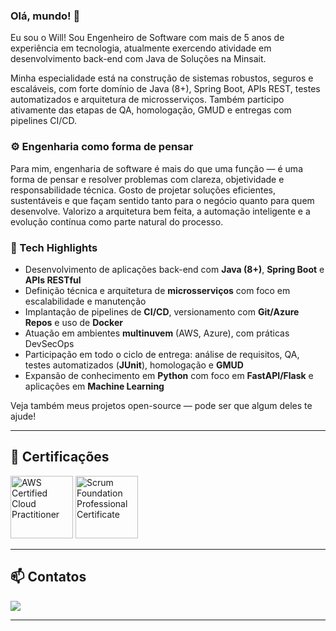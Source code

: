 ### Olá, mundo! 👋

Eu sou o Will! Sou Engenheiro de Software com mais de 5 anos de experiência em tecnologia, atualmente exercendo atividade em desenvolvimento back-end com Java de Soluções na Minsait.

Minha especialidade está na construção de sistemas robustos, seguros e escaláveis, com forte domínio de Java (8+), Spring Boot, APIs REST, testes automatizados e arquitetura de microsserviços. Também participo ativamente das etapas de QA, homologação, GMUD e entregas com pipelines CI/CD.

### ⚙️ Engenharia como forma de pensar

Para mim, engenharia de software é mais do que uma função — é uma forma de pensar e resolver problemas com clareza, objetividade e responsabilidade técnica. Gosto de projetar soluções eficientes, sustentáveis e que façam sentido tanto para o negócio quanto para quem desenvolve. Valorizo a arquitetura bem feita, a automação inteligente e a evolução contínua como parte natural do processo.

### 🔧 Tech Highlights

- Desenvolvimento de aplicações back-end com **Java (8+)**, **Spring Boot** e **APIs RESTful**  
- Definição técnica e arquitetura de **microsserviços** com foco em escalabilidade e manutenção  
- Implantação de pipelines de **CI/CD**, versionamento com **Git/Azure Repos** e uso de **Docker**  
- Atuação em ambientes **multinuvem** (AWS, Azure), com práticas DevSecOps  
- Participação em todo o ciclo de entrega: análise de requisitos, QA, testes automatizados (**JUnit**), homologação e **GMUD**  
- Expansão de conhecimento em **Python** com foco em **FastAPI/Flask** e aplicações em **Machine Learning**  

Veja também meus projetos open-source — pode ser que algum deles te ajude!

---

## 📜 Certificações

<div style="align=center">
<a href="https://www.credly.com/badges/1d751f4b-fd7b-41fb-ba24-67ed4bb170db" target="_blank"><img src="https://images.credly.com/size/340x340/images/00634f82-b07f-4bbd-a6bb-53de397fc3a6/image.png" width="100" height="100" alt="AWS Certified Cloud Practitioner" /></a>  
<a href="https://www.credly.com/badges/a0b26bc0-4823-4975-bfad-9f81f7799398" target="_blank"><img src="https://images.credly.com/size/340x340/images/4e3d6f9f-55d7-4ea7-b0e6-f4d4ff543e22/image.png" width="100" height="100" alt="Scrum Foundation Professional Certificate" /></a> 
</div>

---

## 📫 Contatos

<div>
<a href="https://www.linkedin.com/in/william-ramos-p/" target="_blank"><img src="https://img.shields.io/badge/-LinkedIn-%230077B5?style=for-the-badge&logo=linkedin&logoColor=white" target="_blank"></a>   
</div>

---


